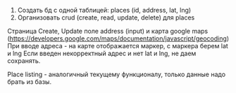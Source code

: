 1) Создать бд с одной таблицей: places (id, address, lat, lng)
2) Организовать crud (create, read, update, delete) для places

Страница Create, Update
поле address (input) и карта google maps (https://developers.google.com/maps/documentation/javascript/geocoding)
При вводе адреса - на карте отображается маркер, с маркера берем lat и lng
Если введен некорректный адрес и нет lat и lng, не даем сохранять.

Place listing -
аналогичный текущему функционалу, только данные надо брать из базы.